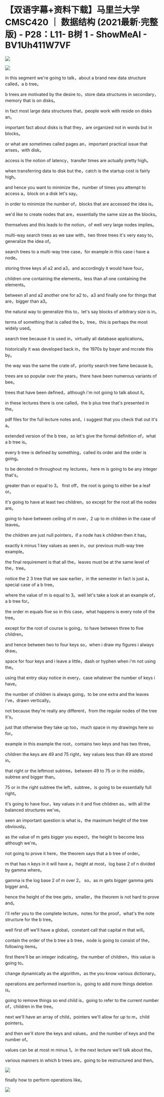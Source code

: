 # 【双语字幕+资料下载】马里兰大学 CMSC420 ｜ 数据结构 (2021最新·完整版) - P28：L11- B树 1 - ShowMeAI - BV1Uh411W7VF

![](img/079876117803ece8e404e2afea3fec5f_0.png)

![](img/079876117803ece8e404e2afea3fec5f_1.png)

in this segment we're going to talk，about a brand new data structure called，a b tree。

b trees are motivated by the desire to，store data structures in secondary，memory that is on disks。

in fact most large data structures that，people work with reside on disks an。

important fact about disks is that they，are organized not in words but in blocks。

or what are sometimes called pages an，important practical issue that arises，with disk。

access is the notion of latency，transfer times are actually pretty high。

when transferring data to disk but the，catch is the startup cost is fairly high。

and hence you want to minimize the，number of times you attempt to access a，block on a disk let's say。

in order to minimize the number of，blocks that are accessed the idea is。

we'd like to create nodes that are，essentially the same size as the blocks。

themselves and this leads to the notion，of well very large nodes implies。

multi-way search trees as we saw with，two three trees it's very easy to，generalize the idea of。

search trees to a multi-way tree case，for example in this case i have a node。

storing three keys a1 a2 and a3，and accordingly it would have four。

children one containing the elements，less than a1 one containing the elements。

between a1 and a2 another one for a2 to，a3 and finally one for things that are，bigger than a3。

the natural way to generalize this to，let's say blocks of arbitrary size is in。

terms of something that is called the b，tree，this is perhaps the most widely used。

search tree because it is used in，virtually all database applications。

historically it was developed back in，the 1970s by bayer and mcrate this by。

the way was the same the crate of，priority search tree fame because b。

trees are so popular over the years，there have been numerous variants of bee。

trees that have been defined，although i'm not going to talk about it。

in these lectures there is one called，the b plus tree that's presented in the。

pdf files for the full lecture notes and，i suggest that you check that out it's a。

extended version of the b tree，so let's give the formal definition of，what a b tree is。

every b tree is defined by something，called its order and the order is going。

to be denoted m throughout my lectures，here m is going to be any integer that's。

greater than or equal to 3。 first off，the root is going to either be a leaf or。

it's going to have at least two children，so except for the root all the nodes are。

going to have between ceiling of m over，2 up to m children in the case of leaves。

the children are just null pointers，if a node has k children then it has。

exactly k minus 1 key values as seen in，our previous multi-way tree example。

the final requirement is that all the，leaves must be at the same level of the，tree。

notice the 2 3 tree that we saw earlier，in the semester in fact is just a，special case of a b tree。

where the value of m is equal to 3。well let's take a look at an example of，a b tree for。

the order m equals five so in this case，what happens is every note of the tree。

except for the root of course is going，to have between three to five children。

and hence between two to four keys so，when i draw my figures i always draw。

space for four keys and i leave a little，dash or hyphen when i'm not using the。

using that entry okay notice in every，case whatever the number of keys i have。

the number of children is always going，to be one extra and the leaves i've，drawn vertically。

not because they're really any different，from the regular nodes of the tree it's。

just that otherwise they take up too，much space in my drawings here so for。

example in this example the root，contains two keys and has two three。

children the keys are 49 and 75 right，key values less than 49 are stored in。

that right or the leftmost subtree，between 49 to 75 or in the middle，subtree and bigger than。

75 or in the right subtree the left，subtree，is going to be essentially full right。

it's going to have four，key values in it and five children as，with all the balanced structures we've。

seen an important question is what is，the maximum height of the tree obviously。

as the value of m gets bigger you expect，the height to become less although we're。

not going to prove it here，the theorem says that a b tree of order。

m that has n keys in it will have a，height at most，log base 2 of n divided by gamma where。

gamma is the log base 2 of m over 2。 so，as m gets bigger gamma gets bigger and。

hence the height of the tree gets，smaller，the theorem is not hard to prove and。

i'll refer you to the complete lecture，notes for the proof，what's the note structure for the b tree。

well first off we'll have a global，constant call that capital m that will。

contain the order of the b tree a b tree，node is going to consist of the，following items。

first there'll be an integer indicating，the number of children，this value is going to。

change dynamically as the algorithm，as the you know various dictionary。

operations are performed insertion is，going to add more things deletion is。

going to remove things so end child is，going to refer to the current number of，children in the tree。

next we'll have an array of child，pointers we'll allow for up to m，child pointers。

and then we'll store the keys and values，and the number of keys and the number of。

values can be at most m minus 1。in the next lecture we'll talk about the。

various manners in which b trees are，going to be restructured and then。



![](img/079876117803ece8e404e2afea3fec5f_3.png)

finally how to perform operations like。

![](img/079876117803ece8e404e2afea3fec5f_5.png)